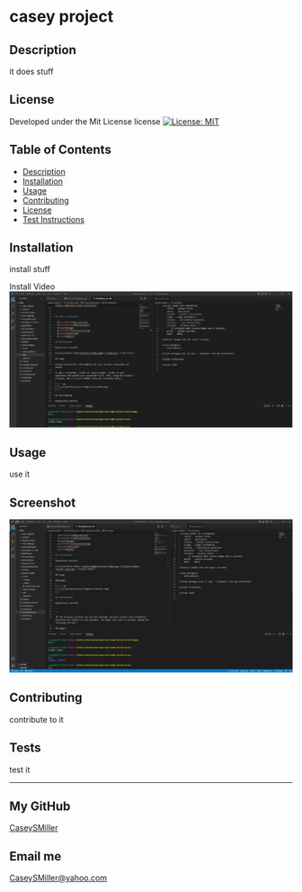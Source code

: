 # casey project

  ## Description
  
  it does stuff
  
  ## License
  
  Developed under the Mit License license [![License: MIT](https://img.shields.io/badge/License-MIT-yellow.svg)](https://opensource.org/licenses/MIT)
  
  ## Table of Contents
  
  - [Description](#description)
  - [Installation](#installation)
  - [Usage](#usage)
  - [Contributing](#contributing)
  - [License](#license)
  - [Test Instructions](#tests)
  
  ## Installation
  
  install stuff
  
  Install Video
  [![Installation Video](./assets/images/install-frame.png)](./assets/videos/install-video.mp4 "Install Video")
  
  ## Usage
  
  use it
  
  ## Screenshot
  
  ![screenshot](./assets/images/screenshot.png)
  
  ## Contributing
  
  contribute to it
  
  ## Tests
  
  test it
  
  ---
  
  ## My GitHub
  
  [CaseySMiller](https://github.com/CaseySMiller)
  
  ## Email me
  
  [CaseySMiller@yahoo.com](mailto:CaseySMiller@yahoo.com)

